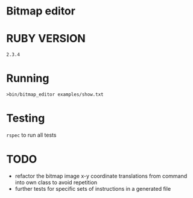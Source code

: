 # Bitmap editor

# RUBY VERSION

`2.3.4`

# Running

`>bin/bitmap_editor examples/show.txt`

# Testing

`rspec` to run all tests


# TODO

- refactor the bitmap image x-y coordinate translations from command into own class to avoid repetition
- further tests for specific sets of instructions in a generated file
